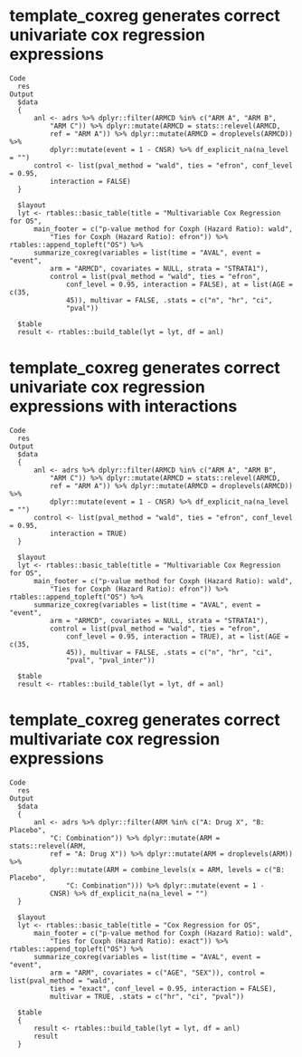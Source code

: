 # template_coxreg generates correct univariate cox regression expressions

    Code
      res
    Output
      $data
      {
          anl <- adrs %>% dplyr::filter(ARMCD %in% c("ARM A", "ARM B", 
              "ARM C")) %>% dplyr::mutate(ARMCD = stats::relevel(ARMCD, 
              ref = "ARM A")) %>% dplyr::mutate(ARMCD = droplevels(ARMCD)) %>% 
              dplyr::mutate(event = 1 - CNSR) %>% df_explicit_na(na_level = "")
          control <- list(pval_method = "wald", ties = "efron", conf_level = 0.95, 
              interaction = FALSE)
      }
      
      $layout
      lyt <- rtables::basic_table(title = "Multivariable Cox Regression for OS", 
          main_footer = c("p-value method for Coxph (Hazard Ratio): wald", 
              "Ties for Coxph (Hazard Ratio): efron")) %>% rtables::append_topleft("OS") %>% 
          summarize_coxreg(variables = list(time = "AVAL", event = "event", 
              arm = "ARMCD", covariates = NULL, strata = "STRATA1"), 
              control = list(pval_method = "wald", ties = "efron", 
                  conf_level = 0.95, interaction = FALSE), at = list(AGE = c(35, 
                  45)), multivar = FALSE, .stats = c("n", "hr", "ci", 
                  "pval"))
      
      $table
      result <- rtables::build_table(lyt = lyt, df = anl)
      

# template_coxreg generates correct univariate cox regression expressions with interactions

    Code
      res
    Output
      $data
      {
          anl <- adrs %>% dplyr::filter(ARMCD %in% c("ARM A", "ARM B", 
              "ARM C")) %>% dplyr::mutate(ARMCD = stats::relevel(ARMCD, 
              ref = "ARM A")) %>% dplyr::mutate(ARMCD = droplevels(ARMCD)) %>% 
              dplyr::mutate(event = 1 - CNSR) %>% df_explicit_na(na_level = "")
          control <- list(pval_method = "wald", ties = "efron", conf_level = 0.95, 
              interaction = TRUE)
      }
      
      $layout
      lyt <- rtables::basic_table(title = "Multivariable Cox Regression for OS", 
          main_footer = c("p-value method for Coxph (Hazard Ratio): wald", 
              "Ties for Coxph (Hazard Ratio): efron")) %>% rtables::append_topleft("OS") %>% 
          summarize_coxreg(variables = list(time = "AVAL", event = "event", 
              arm = "ARMCD", covariates = NULL, strata = "STRATA1"), 
              control = list(pval_method = "wald", ties = "efron", 
                  conf_level = 0.95, interaction = TRUE), at = list(AGE = c(35, 
                  45)), multivar = FALSE, .stats = c("n", "hr", "ci", 
                  "pval", "pval_inter"))
      
      $table
      result <- rtables::build_table(lyt = lyt, df = anl)
      

# template_coxreg generates correct multivariate cox regression expressions

    Code
      res
    Output
      $data
      {
          anl <- adrs %>% dplyr::filter(ARM %in% c("A: Drug X", "B: Placebo", 
              "C: Combination")) %>% dplyr::mutate(ARM = stats::relevel(ARM, 
              ref = "A: Drug X")) %>% dplyr::mutate(ARM = droplevels(ARM)) %>% 
              dplyr::mutate(ARM = combine_levels(x = ARM, levels = c("B: Placebo", 
                  "C: Combination"))) %>% dplyr::mutate(event = 1 - 
              CNSR) %>% df_explicit_na(na_level = "")
      }
      
      $layout
      lyt <- rtables::basic_table(title = "Cox Regression for OS", 
          main_footer = c("p-value method for Coxph (Hazard Ratio): wald", 
              "Ties for Coxph (Hazard Ratio): exact")) %>% rtables::append_topleft("OS") %>% 
          summarize_coxreg(variables = list(time = "AVAL", event = "event", 
              arm = "ARM", covariates = c("AGE", "SEX")), control = list(pval_method = "wald", 
              ties = "exact", conf_level = 0.95, interaction = FALSE), 
              multivar = TRUE, .stats = c("hr", "ci", "pval"))
      
      $table
      {
          result <- rtables::build_table(lyt = lyt, df = anl)
          result
      }
      

